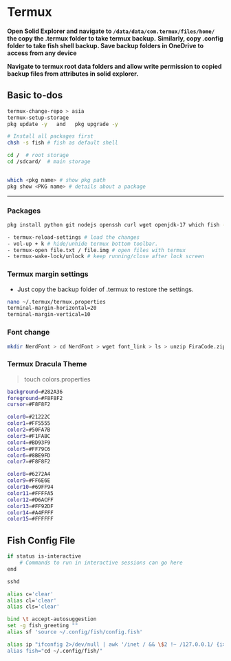 # Termux

**Open Solid Explorer and navigate to `/data/data/com.termux/files/home/` the copy the .termux folder to take termux backup.**
**Similarly, copy .config folder to take fish shell backup. Save backup folders in OneDrive to access from any device**

**Navigate to termux root data folders and allow write permission to copied backup files from attributes in solid explorer.**

## Basic to-dos

```bash
termux-change-repo > asia
termux-setup-storage
pkg update -y   and   pkg upgrade -y

# Install all packages first
chsh -s fish # fish as default shell 

cd /  # root storage 
cd /sdcard/  # main storage


which <pkg name> # show pkg path
pkg show <PKG name> # details about a package
```

___

### Packages

```bash
pkg install python git nodejs openssh curl wget openjdk-17 which fish -y # alias cat = bat
```

```bash
- termux-reload-settings # load the changes
- vol-up + k # hide/unhide termux bottom toolbar.
- termux-open file.txt / file.img # open files with termux
- termux-wake-lock/unlock # keep running/close after lock screen 
```

### Termux margin settings

- Just copy the backup folder of .termux to restore the settings.

```bash
nano ~/.termux/termux.properties
terminal-margin-horizontal=20
terminal-margin-vertical=10
```

### Font change

```bash
mkdir NerdFont > cd NerdFont > wget font_link > ls > unzip FiraCode.zip > rename mv font.ttf ~/.termux
```

### Termux Dracula Theme

>touch colors.properties

```bash
background=#282A36
foreground=#F8F8F2
cursor=#F8F8F2

color0=#21222C
color1=#FF5555
color2=#50FA7B
color3=#F1FA8C
color4=#BD93F9
color5=#FF79C6
color6=#8BE9FD
color7=#F8F8F2

color8=#6272A4
color9=#FF6E6E
color10=#69FF94
color11=#FFFFA5
color12=#D6ACFF
color13=#FF92DF
color14=#A4FFFF
color15=#FFFFFF
```

## Fish Config File

```bash
if status is-interactive
    # Commands to run in interactive sessions can go here
end

sshd

alias c='clear'
alias cl='clear'
alias cls='clear'

bind \t accept-autosuggestion
set -g fish_greeting ""
alias sf 'source ~/.config/fish/config.fish'

alias ip "ifconfig 2>/dev/null | awk '/inet / && \$2 !~ /127.0.0.1/ {i>
alias fish="cd ~/.config/fish/"
```

